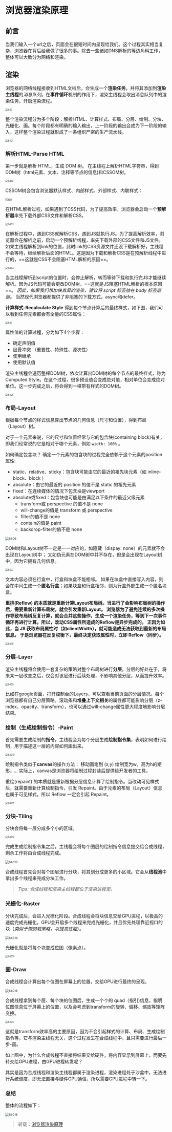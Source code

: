# 浏览器渲染原理

## 前言

当我们输入一个url之后，页面会在很短时间内呈现给我们。这个过程其实相当复杂，浏览器在背后给我做了很多的事。除去一些诸如DNS解析的等边角料工作，整体可以大致分为网络和渲染。



## 渲染

浏览器的网络线程接收到HTML文档后，会生成一个**渲染任务**，并将其添加到**渲染主线程**的*消息队列*。在**事件循环**机制的作用下，渲染主线程会取出消息队列中的渲染任务，开启渲染流程。

<img src="http://images.xiaohai-hx.cn/复习笔记/面试题/640.webp" alt="640" style="zoom:50%;" />



整个渲染流程分为多个阶段：解析HTML、计算样式、布局、分层、绘制、分块、光栅化、画。每个阶段都有明确的输入输出，上一阶段的输出会成为下一阶段的输入，这样整个渲染过程就形成了一条组织严密的生产流水线。

<img src="http://images.xiaohai-hx.cn/复习笔记/面试题/6401.webp" alt="6401" style="zoom:50%;" />



### 解析HTML-Parse HTML

第一步就是解析 HTML，生成 DOM 树。
在主线程上解析HTML字符串，得到DOM树（html元素、文本、注释等节点的信息)和CSSOM树。

<img src="http://images.xiaohai-hx.cn/复习笔记/面试题/6402.webp" alt="6402" style="zoom:50%;" />

CSSOM树会包含浏览器默认样式、内部样式、外部样式、内联样式：

<img src="http://images.xiaohai-hx.cn/复习笔记/面试题/640" alt="图片" style="zoom:50%;" />

在HTML解析过程，如果遇到了CSS代码，为了提高效率，浏览器会启动一个**预解析器**率先下载外部CSS文件和解析CSS。

<img src="http://images.xiaohai-hx.cn/复习笔记/面试题/6403.webp" alt="6403" style="zoom:50%;" />

在解析过程中，遇到CSS就解析CSS，遇到JS就执行JS。为了提高解析效率，浏览器会在解析之前，启动一个预解析线程，率先下载外部的CSS文件和JS文件。
如果主线程解析到link的位置，此时link的CSS资源文件还没下载解析好，主线程不会等待，继续解析后面的HTML。这是因为下载和解析CSS是在预解析线程中进行的，==这就是CSS不会阻塞HTML解析的原因==。

<img src="http://images.xiaohai-hx.cn/复习笔记/面试题/6404.webp" alt="6404" style="zoom:50%;" />

当主线程解析到script的位置时，会停止解析，转而等待下载和执行完JS才能继续解析。因为JS代码可能会更改DOM树，==这就是JS阻塞HTML解析的根本原因==。
*因此，如果我们想加快首屏的渲染，建议将 script 标签放在 body 标签底部。*
当然现代浏览器都提供了非阻塞的下载方式，async和defer。

**计算样式-Recalculate Style**
得到每个节点计算后的最终样式，如下图，我们可以看到任何元素都会有全量的CSS属性：

<img src="http://images.xiaohai-hx.cn/复习笔记/面试题/640.png" alt="640" style="zoom:50%;" />

属性值的计算过程，分为如下4个步骤：

- 确定声明值
- 层叠冲突 （重要性、特殊性、源次性）
- 使用继承
- 使用默认值


渲染主线程会遍历整棵DOM树，依次计算出DOM树的每个节点的最终样式，称为 Computed Style。在这个过程，很多预设值会变成绝对值，相对单位会变成绝对单位。这一步完成之后，将会得到一棵带有样式的DOM树。

<img src="http://images.xiaohai-hx.cn/复习笔记/面试题/6405.webp" alt="6405" style="zoom:50%;" />



### 布局-Layout

根据每个节点的样式信息算出节点的几何信息（尺寸和位置），得到布局（Layout）树。

对于一个元素来说，它的尺寸和位置经常与它的包含块(containing block)有关，即我们经常说的它是相对于哪个元素，例如 `width: 100%` 。

如何确定包含块？
确定一个元素的包含块的过程完全依赖于这个元素的position属性:

- static、relative、sticky：包含块可能由它的最近的祖先块元素（如 inline-block、block ）
- absolute：由它的最近的 position 的值不是 static 的祖先元素
- fixed：在连续媒体的情况下包含块是viewport
- absolute或fixed：包含块也可能是由满足以下条件的最近父级元素
	- transform或 perspective 的值不是 none
	- will-change的值是 transform 或 perspective
	- filter的值不是 none
	- contain的值是 paint
	- backdrop-filter的值不是 none

<img src="http://images.xiaohai-hx.cn/复习笔记/面试题/6406.webp" alt="6406" style="zoom:67%;" />

DOM树和Layout树不一定是一一对应的，如隐藏（dispay: none）的元素就不会出现在Layout树中；
又如伪元素在DOM树中并不存在，但是会出现在Layout树中，因为它拥有几何信息。

<img src="http://images.xiaohai-hx.cn/复习笔记/面试题/6407.webp" alt="6407" style="zoom:50%;" />

文本内容必须在行盒中，行盒和块盒不能相邻。
如果在块盒中直接写入内容，则会在中间生成一个**匿名行盒**；如果块盒和行盒相邻，则为行盒外部生成一个匿名块盒。

**重排(Reflow) 的本质就是重新计算Layout布局树。当进行了会影响布局树的操作后，需要重新计算布局树，就会引发重新Layout。 浏览器为了避免连续的多次操作导致布局树反复计算，就会合并这些操作，生成一个渲染任务，等到下一次事件循环再进行计算。所以，改动CSS属性所造成的Reflow是异步完成的。 正因为如此，当 JS 获取布局属性时（如clientWidth），就可能造成无法获取到最新的布局信息。 于是浏览器在反复权衡下，最终决定获取属性时，立即 Reflow（同步）。**

<img src="http://images.xiaohai-hx.cn/复习笔记/面试题/6408.webp" alt="6408" style="zoom:50%;" />



### 分层-Layer

渲染主线程将会使用一套复杂的策略对整个布局树进行**分层**。分层的好处在于，将来某一层改变之后，仅会对该层进行后续处理，不影响其他分层，从而提升效率。

<img src="http://images.xiaohai-hx.cn/复习笔记/面试题/6409.webp" alt="6409" style="zoom:50%;" />

比如在google页面，打开控制台的Layers，可以查看当前页面的分层情况。每个浏览器都有自己分层策略。滚动条和**堆叠上下文相关**的属性都可能影响分层（z-index、opacity、transform），也可以通过will-change属性更大程度地影响分层结果。



### 绘制（生成绘制指令）-Paint

首先需要生成绘制的**指令**，主线程会为每个分层生成**绘制指令集**，表明如何进行绘制，用于描述这一层的内容如何画出来。

<img src="http://images.xiaohai-hx.cn/复习笔记/面试题/64010.webp" alt="64010" style="zoom:50%;" />

绘制指令类似于**canvas**的操作方法：
移动画笔到 (x,y) 绘制宽为w，高为h的矩形......
实际上，canvas是浏览器将绘制过程封装后提供给开发者的工具。

重绘(repaint) 的本质就是重新根据分层信息计算了绘制指令。当改动可见样式后，就需要重新计算绘制指令，引发 Repaint。由于元素的布局（Layout）信息也属于可见样式，所以 Reflow 一定会引起 Repaint。

<img src="http://images.xiaohai-hx.cn/复习笔记/面试题/64011.webp" alt="64011" style="zoom:50%;" />



### 分块-Tiling

分块会将每一层分成多个小的区域。

<img src="http://images.xiaohai-hx.cn/复习笔记/面试题/64012.webp" alt="64012" style="zoom:50%;" />

完成生成绘制指令集之后，主线程会将每个图层的绘制指令信息提交给合成线程，剩余工作将由合成线程完成。

<img src="http://images.xiaohai-hx.cn/复习笔记/面试题/64013.webp" alt="64013" style="zoom: 67%;" />

合成线程首先会对每个图层进行分块，将其划分成更多的小区域。它会从**线程池**中拿出多个线程来完成分块工作。

> *Tips: 合成线程和渲染主线程都位于渲染进程里。*



### 光栅化-Raster

分块完成后，会进入光栅化阶段。合成线程会将块信息交给GPU进程，以极高的速度完成光栅化，GPU会开启多个线程来完成光栅化，并且优先处理靠近视口的块（*类似于懒加载策略，以提高性能*）。

<img src="http://images.xiaohai-hx.cn/复习笔记/面试题/64014.webp" alt="64014" style="zoom: 67%;" />

光栅化就是将每个块变成位图（像素点）。

<img src="http://images.xiaohai-hx.cn/复习笔记/面试题/64015.webp" alt="64015" style="zoom: 50%;" />



### 画-Draw

合成线程会计算出每个位图在屏幕上的位置，交给GPU进行最终的呈现。

<img src="http://images.xiaohai-hx.cn/复习笔记/面试题/64016.webp" alt="64016" style="zoom:67%;" />

合成线程拿到每个层、每个块的位图后，生成一个个的 quad（指引)信息，指明位图信息位于屏幕上的位置，以及会考虑到transform的旋转、偏移、缩放等矩阵变换。

<img src="http://images.xiaohai-hx.cn/复习笔记/面试题/64017.webp" alt="64017" style="zoom:50%;" />

这就是transform效率高的主要原因，因为不会引起样式的计算、布局、生成绘制指令等，它与渲染主线程无关，这个过程发生在合成线程中，且只需要进行最后一步-画。

如上图中，为什么合成线程不直接将结果交给硬件，将内容显示到屏幕上，而要先转交给GPU进程，由GPU进程转发呢？

其实是因为合成线程和渲染主线程都属于渲染进程，渲染进程处于沙盒中，无法进行系统调度，即无法直接与硬件GPU通信，所以需要GPU进程中转一下。



### 总结

整体的流程如下：

<img src="http://images.xiaohai-hx.cn/复习笔记/面试题/64018.webp" alt="64018" style="zoom:67%;" />



> 转载：[浏览器渲染原理](https://mp.weixin.qq.com/s/ZV7objSNK4r0wswMs1hR8w)

